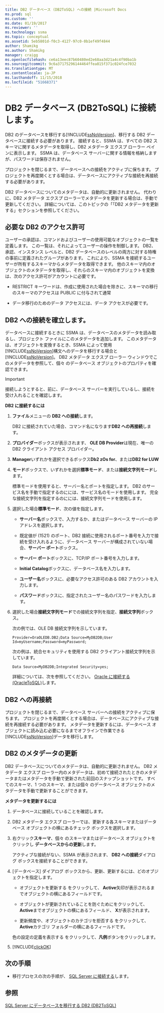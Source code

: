 ```yaml
---
title: DB2 データベース (DB2ToSQL) への接続 |Microsoft Docs
ms.prod: sql
ms.custom: ''
ms.date: 01/19/2017
ms.reviewer: ''
ms.technology: ssma
ms.topic: conceptual
ms.assetid: 5eb5801d-f0c3-4127-97c0-0b1ef49f4844
author: Shamikg
ms.author: Shamikg
manager: craigg
ms.openlocfilehash: ce6a13eec87b60480ed2e68aa3d21a4c4f90ba1b
ms.sourcegitcommit: 9c6a37175296144464ffea815f371c024fce7032
ms.translationtype: MT
ms.contentlocale: ja-JP
ms.lasthandoff: 11/15/2018
ms.locfileid: "51668371"
---
```

# <a name="connecting-to-db2-database-db2tosql"></a>DB2 データベース (DB2ToSQL) に接続します。
DB2 のデータベースを移行する[!INCLUDE[ssNoVersion](../../includes/ssnoversion-md.md)]、移行する DB2 データベースに接続する必要があります。 接続すると、SSMA は、すべての DB2 スキーマに関するメタデータを取得し、DB2 メタデータ エクスプ ローラー ペインに表示します。 SSMA は、データベース サーバーに関する情報を格納しますが、パスワードは保存されません。  
  
プロジェクトを閉じるまで、データベースへの接続をアクティブに保ちます。 プロジェクトを再度開くとする場合は、データベースにアクティブな接続を再接続する必要があります。  
  
DB2 データベースについてのメタデータは、自動的に更新されません。 代わりに、DB2 メタデータ エクスプ ローラーでメタデータを更新する場合は、手動で更新してください。 詳細については、このトピックの「「DB2 メタデータを更新する」セクションを参照してください。  
  
## <a name="required-db2-permissions"></a>必要な DB2 のアクセス許可  
ユーザーの承認は、コマンドおよびユーザーの使用可能なオブジェクトの一覧を定義します。 この一覧は、それによってユーザーの操作を制御します。 DB2、承認、インスタンス レベルと、DB2 データベースのレベルの両方に対する特権の事前に定義されたグループがあります。 これにより、SSMA を接続するユーザーが所有するスキーマからメタデータを取得できます。 他のスキーマ内のオブジェクトのメタデータを取得し、それらのスキーマ内のオブジェクトを変換は、次のアクセス許可がアカウントに必要です。  
  
-   RESTRICT キーワードは、作成に使用された場合を除きに、スキーマの移行のスキーマのアクセスは PUBLIC に付与されて通常  
  
-   データ移行のためのデータ アクセスには、データ アクセスが必要です。  
  
## <a name="establishing-a-connection-to-db2"></a>DB2 への接続を確立します。  
データベースに接続するときに SSMA は、データベースのメタデータを読み取るし、プロジェクト ファイルにこのメタデータを追加します。 このメタデータは、オブジェクトを変換するとき、SSMA によって使用[!INCLUDE[ssNoVersion](../../includes/ssnoversion-md.md)]構文へのデータを移行する場合と[!INCLUDE[ssNoVersion](../../includes/ssnoversion-md.md)]。 DB2 メタデータ エクスプ ローラー ウィンドウでこのメタデータを参照して、個々 のデータベース オブジェクトのプロパティを確認できます。  
  
> [!IMPORTANT]  
> 接続しようとすると、前に、データベース サーバーを実行しているし、接続を受け入れることを確認します。  
  
**DB2 に接続するには**  
  
1.  **ファイル**メニューの  **DB2 への接続**します。  
  
    DB2 に接続されていた場合、コマンド名になります**DB2 への再接続**します。  
  
2.  **プロバイダー**ボックスが表示されます、 **OLE DB Provider**は現在、唯一の DB2 クライアント アクセス プロバイダー。  
  
3.  **Manager**いずれかを選択できるボックス**Db2 zOs for**、または**DB2 for LUW**  
  
4.  **モード**ボックスで、いずれかを選択**標準モード**、または**接続文字列モード**します。  
  
    標準モードを使用すると、サーバー名とポートを指定します。 DB2 のサービス名を手動で指定するのにには、サービス名のモードを使用します。 完全な接続文字列を指定するのにには、接続文字列モードを使用します。  
  
5.  選択した場合**標準モード**、次の値を指定します。  
  
    -   **サーバー名**ボックスで、入力するか、またはデータベース サーバーの IP アドレスを選択します。  
  
    -   既定値が (1521) のポート、DB2 接続に使用されるポート番号を入力で接続を受け入れるように、データベース サーバーが構成されていない場合、**サーバー ポート**ボックス。  
  
    -   **サーバー ポート**ボックスに、TCP/IP ポート番号を入力します。  
  
    -   **Initial Catalog**ボックスに、データベース名を入力します。  
  
    -   **ユーザー名**ボックスに、必要なアクセス許可のある DB2 アカウントを入力します。  
  
    -   **パスワード**ボックスに、指定されたユーザー名のパスワードを入力します。  
  
6.  選択した場合**接続文字列モード**での接続文字列を指定、**接続文字列**ボックス。  
  
    次の例では、OLE DB 接続文字列を示しています。  
  
    `Provider=OraOLEDB.DB2;Data Source=MyDB2DB;User Id=myUsername;Password=myPassword;`  
  
    次の例は、統合セキュリティを使用する DB2 クライアント接続文字列を示しています。  
  
    `Data Source=MyDB2DB;Integrated Security=yes;`  
  
    詳細については、次を参照してください。 [Oracle に接続する&#40;OracleToSQL&#41;](../../ssma/oracle/connect-to-oracle-oracletosql.md)します。  
  
## <a name="reconnecting-to-db2"></a>DB2 への再接続  
プロジェクトを閉じるまで、データベース サーバーへの接続をアクティブに保ちます。 プロジェクトを再度開くとする場合は、データベースにアクティブな接続を再接続する必要があります。 メタデータを更新するには、データベース オブジェクトに読み込む必要になるまでオフラインで作業できる[!INCLUDE[ssNoVersion](../../includes/ssnoversion-md.md)]データを移行します。  
  
## <a name="refreshing-db2-metadata"></a>DB2 のメタデータの更新  
DB2 データベースについてのメタデータは、自動的に更新されません。 DB2 メタデータ エクスプ ローラー内のメタデータは、初めて接続されたときのメタデータまたはメタデータを手動で更新された前回のスナップショットです。 すべてのスキーマ、1 つのスキーマ、または個々 のデータベース オブジェクトのメタデータを手動で更新することができます。  
  
**メタデータを更新するには**  
  
1.  データベースに接続していることを確認します。  
  
2.  DB2 メタデータ エクスプ ローラーでは、更新する各スキーマまたはデータベース オブジェクトの横にあるチェック ボックスを選択します。  
  
3.  右クリック**スキーマ**、個々 のスキーマまたはデータベース オブジェクトをクリックし **データベースからの更新**します。  
  
    アクティブな接続がない、SSMA が表示されます、 **DB2 への接続**ダイアログ ボックスを接続することができます。  
  
4.  [データベース] ダイアログ ボックスから、更新、更新するには、どのオブジェクトを指定します。  
  
    -   オブジェクトを更新する をクリックして、 **Active**矢印が表示されるまでオブジェクトの横にあるフィールドです。  
  
    -   オブジェクトが更新されていることを防ぐためにをクリックして、 **Active**までオブジェクトの横にあるフィールド、 **X**が表示されます。  
  
    -   更新頻度や、オブジェクトのカテゴリを拒否する をクリックして、 **Active**カテゴリ フォルダーの横にあるフィールドです。  
  
    色の設定の定義を表示する をクリックして、**凡例**ボタンをクリックします。  
  
5.  [!INCLUDE[clickOK](../../includes/clickok-md.md)]  
  
## <a name="next-step"></a>次の手順  
  
-   移行プロセスの次の手順が、 [SQL Server に接続する](https://msdn.microsoft.com/b59803cb-3cc6-41cc-8553-faf90851410e)します。  
  
## <a name="see-also"></a>参照  
[SQL Server にデータベースを移行する DB2 &#40;DB2ToSQL&#41;](../../ssma/db2/migrating-db2-databases-to-sql-server-db2tosql.md)  
  
